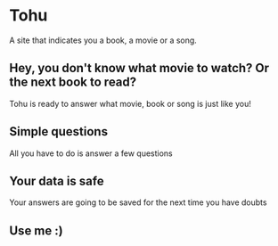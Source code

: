 # Tohu
A site that indicates you a book, a movie or a song.
## Hey, you don't know what movie to watch? Or the next book to read?
Tohu is ready to answer what movie, book or song is just like you!
## Simple questions
All you have to do is answer a few questions 
## Your data is safe
Your answers are going to be saved for the next time you have doubts
## Use me :)
